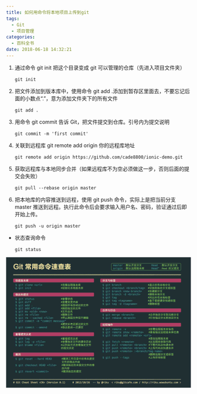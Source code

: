 ```yaml
---
title: 如何用命令将本地项目上传到git
tags:
  - Git
  - 项目管理
categories:
  - 百科全书
date: 2018-06-18 14:32:21
---
```


1.  通过命令 git init 把这个目录变成 git 可以管理的仓库（先进入项目文件夹）
    ```bush
    git init
    ```
2.  把文件添加到版本库中，使用命令 git add .添加到暂存区里面去，不要忘记后面的小数点“.”，意为添加文件夹下的所有文件
    ```bush
    git add .
    ```
3.  用命令 git commit 告诉 Git，把文件提交到仓库。引号内为提交说明
    ```bush
    git commit -m 'first commit'
    ```
4.  关联到远程库 git remote add origin 你的远程库地址
    ```bush
    git remote add origin https://github.com/cade8800/ionic-demo.git
    ```
5.  获取远程库与本地同步合并（如果远程库不为空必须做这一步，否则后面的提交会失败）
    ```bush
    git pull --rebase origin master
    ```
6.  把本地库的内容推送到远程，使用 git push 命令，实际上是把当前分支 master 推送到远程。执行此命令后会要求输入用户名、密码，验证通过后即开始上传。
    ```bush
    git push -u origin master
    ```

- 状态查询命令
  ```bush
  git status
  ```

![](/images/baike/git-project.png)
<br/>